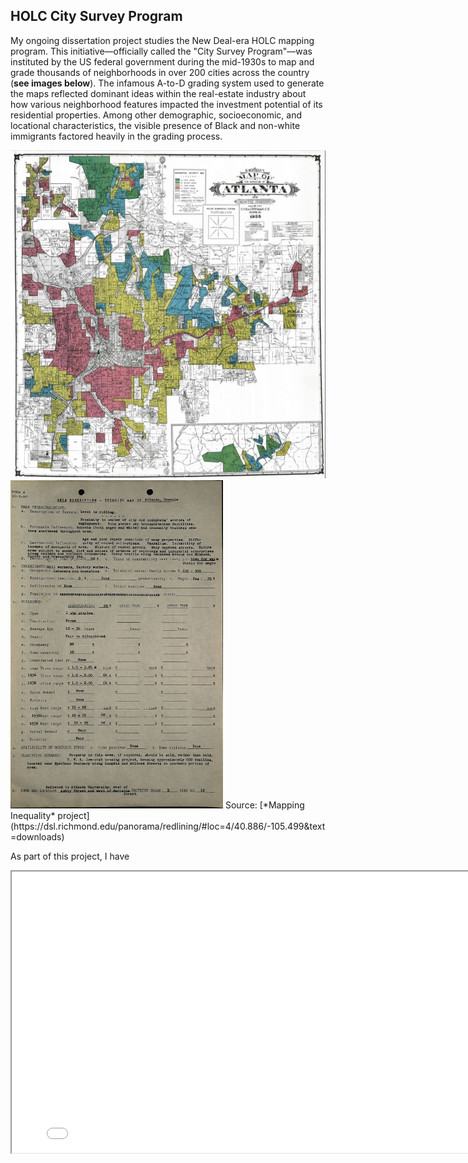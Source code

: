 
## HOLC City Survey Program
My ongoing dissertation project studies the New Deal-era HOLC mapping program. This initiative&mdash;officially called the "City Survey Program"&mdash;was instituted by the US federal government during the mid-1930s to map and grade thousands of neighborhoods in over 200 cities across the country (**see images below**). The infamous A-to-D grading system used to generate the maps reflected dominant ideas within the real-estate industry about how various neighborhood features impacted the investment potential of its residential properties. Among other demographic, socioeconomic, and locational characteristics, the visible presence of Black and non-white immigrants factored heavily in the grading process.

<img src=HOLC/ATL_HOLC.JPG width="515" height="525" title="Atlanta HOLC Map" /> 
<img src=HOLC/ATL_ADS.jpg width="340" height="525" title="Sample 'Area Description' Sheet" />
Source: [*Mapping Inequality* project](https://dsl.richmond.edu/panorama/redlining/#loc=4/40.886/-105.499&text=downloads)

As part of this project, I have 
<iframe
    width="800"
    height="450"
    src= holc_map.html>
</iframe>
